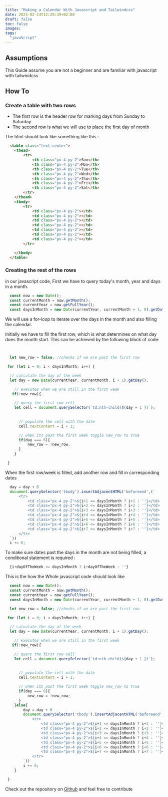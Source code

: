 ```yaml
---
title: "Making a Calendar With Javascript and Tailwindcss"
date: 2023-02-14T12:29:39+02:00
draft: false
toc: false
images:
tags:
  "javaScript"
---
```


## Assumptions

This Guide assume you are not a beginner and are familiar with javascript with tailwindcss

## How To

### Create a table with two rows

- The first row is the header row for marking days from Sunday to Saturday
- The second row is what we will use to place the first day of month

The html should look like something like this :

``` html
  <table class="text-center">
    <thead>
        <tr>
            <th class="px-4 py-2">Sun</th>
            <th class="px-4 py-2">Mon</th>
            <th class="px-4 py-2">Tue</th>
            <th class="px-4 py-2">Wed</th>
            <th class="px-4 py-2">Thu</th>
            <th class="px-4 py-2">Fri</th>
            <th class="px-4 py-2">Sat</th>
        </tr>
    </thead>
    <tbody>
        <tr>
            <td class="px-4 py-2"></td>
            <td class="px-4 py-2"></td>
            <td class="px-4 py-2"></td>
            <td class="px-4 py-2"></td>
            <td class="px-4 py-2"></td>
            <td class="px-4 py-2"></td>
            <td class="px-4 py-2"></td>
        </tr>

    </tbody>
  </table>
```

### Creating the rest of the rows

in our javascript code, First we have to query today's month, year and days in a month.

```javascript
  const now = new Date();
  const currentMonth = now.getMonth();
  const currentYear = now.getFullYear();
  const daysInMonth = new Date(currentYear, currentMonth + 1, 0).getDate();
```

We will use a for-loop to iterate over the days in the month and also filling the calendar.

Initially we have to fill the first row, which is what determines on what day does the month start. This can be achieved by the following block of code:

```javascript


  let new_row = false; //checks if we are past the first row

 for (let i = 0; i < daysInMonth; i++) {

  // calculate the day of the week
  let day = new Date(currentYear, currentMonth, i + 1).getDay();

    // executes when we are still in the first week
   if(!new_row){

    // query the first row cell
    let cell = document.querySelector(`td:nth-child(${day + 1 })`);
                      
      
      // populate the cell with the date
      cell.textContent = i + 1;

      // when its past the first week toggle new_row to true
      if(day === 6){
          new_row = !new_row;
      }
    }

 }

```

When the first row/week is filled, add another row and fill in corresponding dates

```javascript
  day = day + 6
  document.querySelector('tbody').insertAdjacentHTML('beforeend',(`
      <tr>
          <td class="px-4 py-2">${i+1 <= daysInMonth ? i+1 : ''}</td>
          <td class="px-4 py-2">${i+2 <= daysInMonth ? i+2 : ''}</td>
          <td class="px-4 py-2">${i+3 <= daysInMonth ? i+3 : ''}</td>
          <td class="px-4 py-2">${i+4 <= daysInMonth ? i+4 : ''}</td>
          <td class="px-4 py-2">${i+5 <= daysInMonth ? i+5 : ''}</td>
          <td class="px-4 py-2">${i+6 <= daysInMonth ? i+6 : ''}</td>
          <td class="px-4 py-2">${i+7 <= daysInMonth ? i+7 : ''}</td>
      </tr>
  `))
  i += 6;
```

To make sure dates past the days in the month are not being filled, a conditional statement is required :

```javascript
  {i+dayOfTheWeek <= daysInMonth ? i+dayOfTheWeek : ''}
```

This is the how the Whole javascript code should look like

```javascript
  const now = new Date();
  const currentMonth = now.getMonth();
  const currentYear = now.getFullYear();
  const daysInMonth = new Date(currentYear, currentMonth + 1, 0).getDate();

  let new_row = false; //checks if we are past the first row

 for (let i = 0; i < daysInMonth; i++) {

  // calculate the day of the week
  let day = new Date(currentYear, currentMonth, i + 1).getDay();

    // executes when we are still in the first week
   if(!new_row){

    // query the first row cell
    let cell = document.querySelector(`td:nth-child(${day + 1 })`);
                      
      
      // populate the cell with the date
      cell.textContent = i + 1;

      // when its past the first week toggle new_row to true
      if(day === 6){
          new_row = !new_row;
      }
    }else{
        day = day + 6
        document.querySelector('tbody').insertAdjacentHTML('beforeend',(`
            <tr>
                <td class="px-4 py-2">${i+1 <= daysInMonth ? i+1 : ''}</td>
                <td class="px-4 py-2">${i+2 <= daysInMonth ? i+2 : ''}</td>
                <td class="px-4 py-2">${i+3 <= daysInMonth ? i+3 : ''}</td>
                <td class="px-4 py-2">${i+4 <= daysInMonth ? i+4 : ''}</td>
                <td class="px-4 py-2">${i+5 <= daysInMonth ? i+5 : ''}</td>
                <td class="px-4 py-2">${i+6 <= daysInMonth ? i+6 : ''}</td>
                <td class="px-4 py-2">${i+7 <= daysInMonth ? i+7 : ''}</td>
            </tr>
        `))
        i += 6;
    }

 }
```

Check out the repository on [Github](https://github.com/PrinceMwase/tailwindcss_javascript_calendar) and feel free to contribute